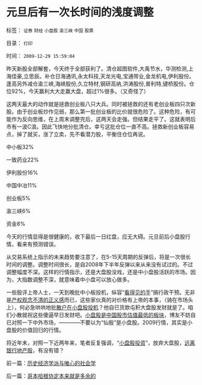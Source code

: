 # 元旦后有一次长时间的浅度调整

标签： `证券` `财经` `小盘股` `渝三峡` `中国` `股票` 

目录： `打印`

时间： `2009-12-29 15:59:04`

昨天新股全部解套，今天终于全部获利了。清仓超图软件,大禹节水，华测检测,上海佳豪,立思辰。补仓日海通讯,永太科技,天龙光电,宝通带业,金龙机电,伊利股份。逢高另外减仓渝三峡,海峡股份,久立特材,钢研高纳,洪涛股份,普利特,键桥股份。仓位92%，今天赢利大大走赢大盘，超过1%很多。（又奇怪了）

这两天最大的动作就是拯救创业板八只大兵。同时被拯救的还有老创业板四只次新股。由于创业板炒作见弱，那么第一批创业板的比价就很危险了。这种危险，有可能作为反向思维，在上周末调整完后，这两天会走强。但结果走平了。这就表明后市有一波C浪。因此飞快地分批清仓。幸亏这批仓位一直不高。拯救新创业板容易点，掉了就买，涨了立卖，先不看潜力股，平衡住仓位再说。

中小板32%

一致药业22%

伊利股份16%

中国中冶11%

创业板5%

渝三峡6%

资金8%

今天的行情显得是很健康的，收下最后一日红盘，应无大碍。元旦前后小盘股行情，看来有预测错误。

从交易系统上指示的未来趋势要注意了，在5-15天周期的反弹后，将是一次很长时间的调整。调整时间很长，是自2008年下半年反弹以来从来没有试过的。不过调整幅度不深。这样的行情指示，还是大盘股没戏，还是中小盘股活跃的市场。因为，大指数调整不深，就意味着中小盘可以放心做多。

一些股评上帝人士，一天到晚批中小板投机，纵容“[看得见的手](../../../2009/12/26/“看得见的手”催化了大萧条.md)”搞行政干预。无非是[产权观念不清的正义感](../../../2009/11/14/正义感也可以变得非常可怕.md)而已，这些家伙真的对价格有上帝的本事，（骑在市场头上），何必急哄哄地批[散户在小盘股投机](../../../2007/8/26/散户投资是中国股市中最理性的投资者.md)？他自已货款屯积大盘股发财就是了。咱们小散就祝这些傻逼早日发财吧。[小盘股是中国股市估值最低的板块](../../../2009/8/26/小盘股价值投资；蓝筹股专门短线投机.md)，博友不妨自已对照一下中外市场，————不要以为“仙股”是小盘股。2009行情，其实是小盘股的价值回归的行情。

将近年末，对照一下近两年来，笔者反复强调，“[小盘股投资](../../../2009/8/25/为什么小盘股更有投资价值.md)”，放弃大盘股，[远离银行地产股](../../../2008/4/8/战略性回避银行地产股.md)，有没有错？



前一篇：[历史经济学派与唯心的社会学](../../../2009/12/29/历史经济学派与唯心的社会学.md)

后一篇：[哥本哈根协定本来就是多余的](../../../2009/12/29/哥本哈根协定本来就是多余的.md)